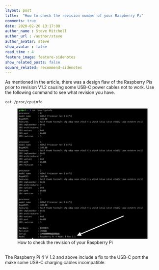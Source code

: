 ```yaml
---
layout: post
title:  "How to check the revision number of your Raspberry Pi"
comments: true
date: 2020-02-26 13:17:00
author_name : Steve Mitchell
author_url : /author/steve
author_avatar: steve
show_avatar : false
read_time : 4
feature_image: feature-sidenotes
show_related_posts: false
square_related: recommend-sidenotes
---
```

As mentioned in the article, there was a design flaw of the Raspberry Pis prior to revision V1.2 causing some USB-C power cables not to work. Use the following command to see what revision you have.
```shell
cat /proc/cpuinfo
```
<figure>
    <a href="/img/post-assets/2020-02-29-how-to-check-the-revision-number-of-your-raspberry-pi/RaspberryPiRevision.png"><img src="/img/post-assets/2020-02-29-how-to-check-the-revision-number-of-your-raspberry-pi/RaspberryPiRevision.png"></a>
    <figcaption>How to check the revision of your Raspberry Pi</figcaption>
</figure>
<br/>
The Raspberry Pi 4 V 1.2 and above include a fix to the USB-C port the make some USB-C charging cables incompatible. 
